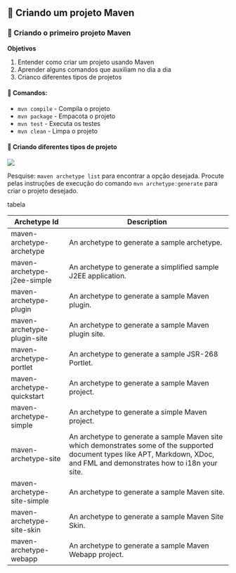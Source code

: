 ## 📌 Criando um projeto Maven

### 🔗 Criando o primeiro projeto Maven 

**Objetivos**

1. Entender como criar um projeto usando Maven
2. Aprender alguns comandos que auxiliam no dia a dia
3. Crianco diferentes tipos de projetos

#### 🔗 Comandos:

- ```mvn compile``` - Compila o projeto
- ```mvn package``` - Empacota o projeto
- ```mvn test``` - Executa os testes
- ```mvn clean``` - Limpa o projeto

#### 🔗 Criando diferentes tipos de projeto

<img align=center src="https://cdn.discordapp.com/attachments/1020872567738863716/1153843197517238292/image.png">

Pesquise: `maven archetype list` para encontrar a opção desejada.
Procute pelas instruções de execução do comando `mvn archetype:generate` para criar o projeto desejado.

tabela

| Archetype Id               | Description                                                                                                    |
|--------------------------  |---------------------------------------------------------------------------------------------------------------|
| maven-archetype-archetype  | An archetype to generate a sample archetype.                                                                  |
| maven-archetype-j2ee-simple| An archetype to generate a simplified sample J2EE application.                                                |
| maven-archetype-plugin     | An archetype to generate a sample Maven plugin.                                                               |
| maven-archetype-plugin-site| An archetype to generate a sample Maven plugin site.                                                          |
| maven-archetype-portlet    | An archetype to generate a sample JSR-268 Portlet.                                                            |
| maven-archetype-quickstart | An archetype to generate a sample Maven project.                                                              |
| maven-archetype-simple     | An archetype to generate a simple Maven project.                                                              |
| maven-archetype-site       | An archetype to generate a sample Maven site which demonstrates some of the supported document types like APT, Markdown, XDoc, and FML and demonstrates how to i18n your site.                                                                              |
| maven-archetype-site-simple| An archetype to generate a sample Maven site.                                                                 |
| maven-archetype-site-skin  | An archetype to generate a sample Maven Site Skin.                                                            |
| maven-archetype-webapp     | An archetype to generate a sample Maven Webapp project.                                                       |


